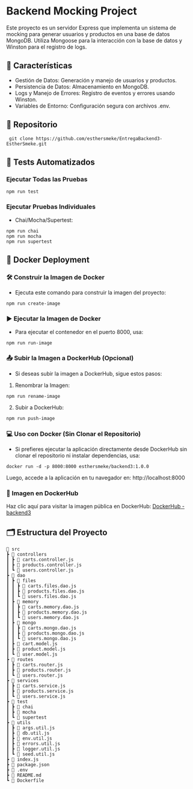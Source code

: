 # Backend Mocking Project

Este proyecto es un servidor Express que implementa un sistema de mocking para generar usuarios y productos en una base de datos MongoDB. Utiliza Mongoose para la interacción con la base de datos y Winston para el registro de logs.

## 🧩 Características

- Gestión de Datos: Generación y manejo de usuarios y productos.
- Persistencia de Datos: Almacenamiento en MongoDB.
- Logs y Manejo de Errores: Registro de eventos y errores usando Winston.
- Variables de Entorno: Configuración segura con archivos .env.

## 📂 Repositorio

```
 git clone https://github.com/esthersmeke/EntregaBackend3-EstherSmeke.git
```

## 🧪 Tests Automatizados

### **Ejecutar Todas las Pruebas**

```
npm run test
```

### **Ejecutar Pruebas Individuales**

- Chai/Mocha/Supertest:

```
npm run chai
npm run mocha
npm run supertest
```

## 🚢 Docker Deployment

### **🛠️ Construir la Imagen de Docker**

- Ejecuta este comando para construir la imagen del proyecto:

```
npm run create-image
```

### **▶️ Ejecutar la Imagen de Docker**

- Para ejecutar el contenedor en el puerto 8000, usa:

```
npm run run-image
```

### **📤 Subir la Imagen a DockerHub (Opcional)**

- Si deseas subir la imagen a DockerHub, sigue estos pasos:

1. Renombrar la Imagen:

```
npm run rename-image
```

2. Subir a DockerHub:

```
npm run push-image
```

### **💻 Uso con Docker (Sin Clonar el Repositorio)**

- Si prefieres ejecutar la aplicación directamente desde DockerHub sin clonar el repositorio ni instalar dependencias, usa:

```
docker run -d -p 8000:8000 esthersmeke/backend3:1.0.0
```

Luego, accede a la aplicación en tu navegador en:
http://localhost:8000

### **🔗 Imagen en DockerHub**

Haz clic aquí para visitar la imagen pública en DockerHub:
[DockerHub - backend3](https://hub.docker.com/r/esthersmeke/backend3)

## 🗂️ Estructura del Proyecto

```
📂 src
┣ 📂 controllers
┃ ┣ 📜 carts.controller.js
┃ ┣ 📜 products.controller.js
┃ ┗ 📜 users.controller.js
┣ 📂 dao
┃ ┣ 📂 files
┃ ┃ ┣ 📜 carts.files.dao.js
┃ ┃ ┣ 📜 products.files.dao.js
┃ ┃ ┗ 📜 users.files.dao.js
┃ ┣ 📂 memory
┃ ┃ ┣ 📜 carts.memory.dao.js
┃ ┃ ┣ 📜 products.memory.dao.js
┃ ┃ ┗ 📜 users.memory.dao.js
┃ ┣ 📂 mongo
┃ ┃ ┣ 📜 carts.mongo.dao.js
┃ ┃ ┣ 📜 products.mongo.dao.js
┃ ┃ ┗ 📜 users.mongo.dao.js
┃ ┣ 📜 cart.model.js
┃ ┣ 📜 product.model.js
┃ ┗ 📜 user.model.js
┣ 📂 routes
┃ ┣ 📜 carts.router.js
┃ ┣ 📜 products.router.js
┃ ┗ 📜 users.router.js
┣ 📂 services
┃ ┣ 📜 carts.service.js
┃ ┣ 📜 products.service.js
┃ ┗ 📜 users.service.js
┣ 📂 test
┃ ┣ 📂 chai
┃ ┣ 📂 mocha
┃ ┗ 📂 supertest
┣ 📂 utils
┃ ┣ 📜 args.util.js
┃ ┣ 📜 db.util.js
┃ ┣ 📜 env.util.js
┃ ┣ 📜 errors.util.js
┃ ┣ 📜 logger.util.js
┃ ┗ 📜 seed.util.js
┣ 📜 index.js
┣ 📜 package.json
┣ 📜 .env
┣ 📜 README.md
┗ 📜 Dockerfile
```
